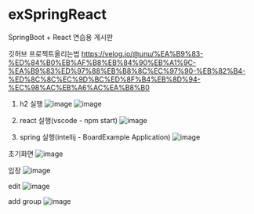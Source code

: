 # exSpringReact
SpringBoot + React  연습용 게시판

깃허브 프로젝트올리는법
https://velog.io/@unu/%EA%B9%83-%ED%84%B0%EB%AF%B8%EB%84%90%EB%A1%9C-%EA%B9%83%ED%97%88%EB%B8%8C%EC%97%90-%EB%82%B4-%ED%8C%8C%EC%9D%BC%ED%8F%B4%EB%8D%94-%EC%98%AC%EB%A6%AC%EA%B8%B0

1. h2 실행
![image](https://user-images.githubusercontent.com/57786933/165565130-8dd5f912-0174-4946-bbe0-f49b51247789.png)
![image](https://user-images.githubusercontent.com/57786933/165565156-55cfb031-bc0b-438e-8bdc-5e7074bd1c05.png)

2. react 실행(vscode - npm start)
![image](https://user-images.githubusercontent.com/57786933/165565233-6ef442ab-90a0-4c8a-88bc-a5736d212c2f.png)

3. spring 실행(intellij - BoardExample Application)
![image](https://user-images.githubusercontent.com/57786933/165565034-72317ce2-5329-4817-bdb4-09e2efc4fff6.png)


초기화면
![image](https://user-images.githubusercontent.com/57786933/165565316-f29aa7f3-3c1a-41a4-a41a-6d118d329956.png)

입장
![image](https://user-images.githubusercontent.com/57786933/165565328-234cd245-60df-4165-b3ff-135e9bc472e6.png)

edit
![image](https://user-images.githubusercontent.com/57786933/165565382-4b43c8ab-a17a-42d2-b111-420799a6efb1.png)

add group
![image](https://user-images.githubusercontent.com/57786933/165565414-7c5a103c-4ac9-4865-8675-8141337ecd14.png)
